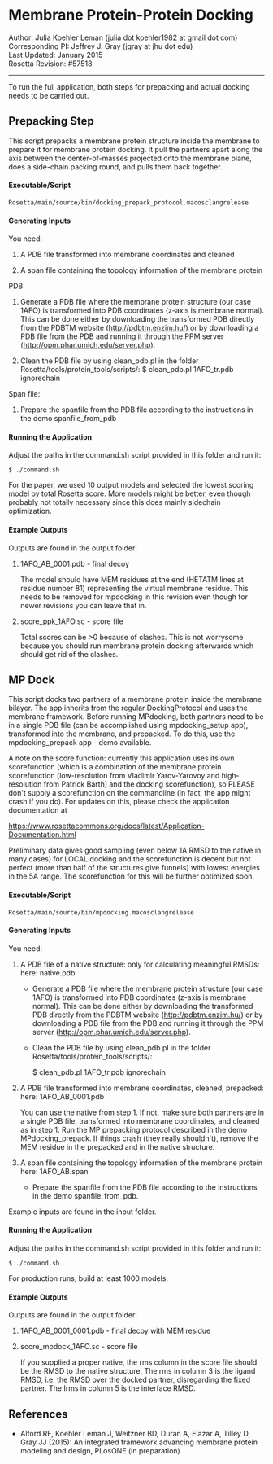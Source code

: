 Membrane Protein-Protein Docking
================================

Author: Julia Koehler Leman (julia dot koehler1982 at gmail dot com)  
Corresponding PI: Jeffrey J. Gray (jgray at jhu dot edu)  
Last Updated: January 2015  
Rosetta Revision: #57518  

---

To run the full application, both steps for prepacking and actual docking needs
to be carried out. 

Prepacking Step
---------------

This script prepacks a membrane protein structure inside the membrane to prepare
it for membrane protein docking. It pull the partners apart along the axis between
the center-of-masses projected onto the membrane plane, does a side-chain packing
round, and pulls them back together.

#### Executable/Script

    Rosetta/main/source/bin/docking_prepack_protocol.macosclangrelease

#### Generating Inputs

You need:

1. A PDB file transformed into membrane coordinates and cleaned

2. A span file containing the topology information of the membrane protein

PDB:

1. Generate a PDB file where the membrane protein structure (our case 1AFO) is 
   transformed into PDB coordinates (z-axis is membrane normal). This can be done 
   either by downloading the transformed PDB directly from the PDBTM website 
   (http://pdbtm.enzim.hu/) or by downloading a PDB file from the PDB and running
   it through the PPM server (http://opm.phar.umich.edu/server.php).

2. Clean the PDB file by using clean_pdb.pl in the folder 
   Rosetta/tools/protein_tools/scripts/:
   $ clean_pdb.pl 1AFO_tr.pdb ignorechain

Span file:

1. Prepare the spanfile from the PDB file according to the instructions in the 
   demo spanfile_from_pdb

#### Running the Application

Adjust the paths in the command.sh script provided in this folder and run it:

    $ ./command.sh

For the paper, we used 10 output models and selected the lowest scoring model by
total Rosetta score. More models might be better, even though probably not totally
necessary since this does mainly sidechain optimization.

#### Example Outputs

Outputs are found in the output folder:

1. 1AFO_AB_0001.pdb  - final decoy

   The model should have MEM residues at the end (HETATM lines at residue number 81) 
   representing the virtual membrane residue. This needs to be removed for mpdocking in
   this revision even though for newer revisions you can leave that in.

2. score_ppk_1AFO.sc - score file

   Total scores can be >0 because of clashes. This is not worrysome because you 
   should run membrane protein docking afterwards which should get rid of the clashes.

MP Dock
-------

This script docks two partners of a membrane protein inside the membrane bilayer.
The app inherits from the regular DockingProtocol and uses the membrane framework.
Before running MPdocking, both partners need to be in a single PDB file (can be
accomplished using mpdocking_setup app), transformed into the membrane, and
prepacked. To do this, use the mpdocking_prepack app - demo available. 

A note on the score function: currently this application uses its own 
scorefunction (which is a combination of the membrane protein scorefunction 
[low-resolution from Vladimir Yarov-Yarovoy and high-resolution from Patrick Barth]
and the docking scorefunction), so PLEASE don't supply a scorefunction on the 
commandline (in fact, the app might crash if you do). For updates on this, please 
check the application documentation at

https://www.rosettacommons.org/docs/latest/Application-Documentation.html

Preliminary data gives good sampling (even below 1A RMSD to the native in many 
cases) for LOCAL docking and the scorefunction is decent but not perfect 
(more than half of the structures give funnels) with lowest energies in 
the 5A range. The scorefunction for this will be further optimized soon.

#### Executable/Script

    Rosetta/main/source/bin/mpdocking.macosclangrelease

#### Generating Inputs 

You need:

1.  A PDB file of a native structure: only for calculating meaningful RMSDs:
    here: native.pdb

    * Generate a PDB file where the membrane protein structure (our case 1AFO) 
      is transformed into PDB coordinates (z-axis is membrane normal). This can 
      be done either by downloading the transformed PDB directly from the PDBTM 
      website (http://pdbtm.enzim.hu/) or by downloading a PDB file from the 
      PDB and running it through the PPM server 
      (http://opm.phar.umich.edu/server.php).

    * Clean the PDB file by using clean_pdb.pl in the folder 
      Rosetta/tools/protein_tools/scripts/:

        $ clean_pdb.pl 1AFO_tr.pdb ignorechain

2.  A PDB file transformed into membrane coordinates, cleaned, prepacked:
    here: 1AFO_AB_0001.pdb

    You can use the native from step 1. If not, make sure both partners are in a
    single PDB file, transformed into membrane coordinates, and cleaned as in step 1.
    Run the MP prepacking protocol described in the demo MPdocking_prepack. 
    If things crash (they really shouldn't), remove the MEM residue in the 
    prepacked and in the native structure. 

3.  A span file containing the topology information of the membrane protein
    here: 1AFO_AB.span

    * Prepare the spanfile from the PDB file according to the instructions in 
      the demo spanfile_from_pdb.

Example inputs are found in the input folder.

#### Running the Application

Adjust the paths in the command.sh script provided in this folder and run it:

    $ ./command.sh

For production runs, build at least 1000 models. 

#### Example Outputs

Outputs are found in the output folder:

1. 1AFO_AB_0001_0001.pdb - final decoy with MEM residue

2. score_mpdock_1AFO.sc  - score file

   If you supplied a proper native, the rms column in the score file should be the
   RMSD to the native structure. The rms in column 3 is the ligand RMSD, i.e. the 
   RMSD over the docked partner, disregarding the fixed partner. The Irms in column
   5 is the interface RMSD.

References
----------

* Alford RF, Koehler Leman J, Weitzner BD, Duran A, Elazar A, Tilley D, Gray JJ 
  (2015): An integrated framework advancing membrane protein modeling and 
  design, PLosONE (in preparation)
